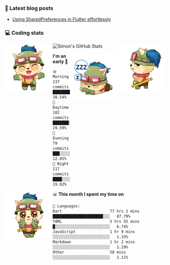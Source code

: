 ### 📘 Latest blog posts

<!-- BLOG-POST-LIST:START -->
- [Using SharedPreferences in Flutter effortlessly](https://dev.to/simonpham/using-sharedpreferences-in-flutter-effortlessly-3e29)
<!-- BLOG-POST-LIST:END -->

### 💻 Coding stats
<img align="right" src="https://raw.githubusercontent.com/simonpham/simonpham/master/assets/images/6kiur.gif" >


<img align="left" src="https://raw.githubusercontent.com/simonpham/simonpham/master/assets/images/5kiur.gif" >

![Simon's GitHub Stats](https://github-readme-stats-blue.vercel.app/api?username=simonpham)

<img align="right" src="https://raw.githubusercontent.com/simonpham/simonpham/master/assets/images/4kiur.gif" >

<!--START_SECTION:waka-->
**I'm an early 🐤** 

```text
🌞 Morning    237 commits    █████████░░░░░░░░░░░░░░░░   38.54% 
🌆 Daytime    182 commits    ███████░░░░░░░░░░░░░░░░░░   29.59% 
🌃 Evening    79 commits     ███░░░░░░░░░░░░░░░░░░░░░░   12.85% 
🌙 Night      117 commits    ████░░░░░░░░░░░░░░░░░░░░░   19.02%

```


<img align="left" src="https://raw.githubusercontent.com/simonpham/simonpham/master/assets/images/19kiur.gif" >📊 **This month I spent my time on** 

```text
💬 Languages: 
Dart                     77 hrs 2 mins       ██████████████████████░░░   87.79% 
YAML                     5 hrs 55 mins       █░░░░░░░░░░░░░░░░░░░░░░░░   6.74% 
JavaScript               1 hr 9 mins         ░░░░░░░░░░░░░░░░░░░░░░░░░   1.33% 
Markdown                 1 hr 2 mins         ░░░░░░░░░░░░░░░░░░░░░░░░░   1.19% 
Other                    58 mins             ░░░░░░░░░░░░░░░░░░░░░░░░░   1.11%

```


<!--END_SECTION:waka-->
